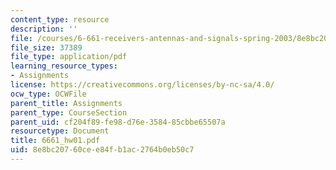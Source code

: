 ```yaml
---
content_type: resource
description: ''
file: /courses/6-661-receivers-antennas-and-signals-spring-2003/8e8bc20760cee84fb1ac2764b0eb50c7_6661_hw01.pdf
file_size: 37389
file_type: application/pdf
learning_resource_types:
- Assignments
license: https://creativecommons.org/licenses/by-nc-sa/4.0/
ocw_type: OCWFile
parent_title: Assignments
parent_type: CourseSection
parent_uid: cf204f89-fe98-d76e-3584-85cbbe65507a
resourcetype: Document
title: 6661_hw01.pdf
uid: 8e8bc207-60ce-e84f-b1ac-2764b0eb50c7
---
```

